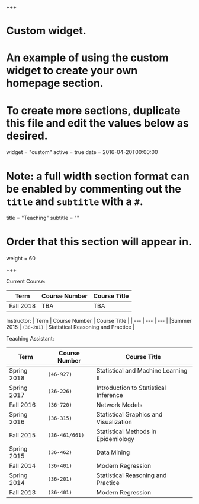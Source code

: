 +++
# Custom widget.
# An example of using the custom widget to create your own homepage section.
# To create more sections, duplicate this file and edit the values below as desired.
widget = "custom"
active = true
date = 2016-04-20T00:00:00

# Note: a full width section format can be enabled by commenting out the `title` and `subtitle` with a `#`.
title = "Teaching"
subtitle = ""

# Order that this section will appear in.
weight = 60

+++

Current Course:

| Term | Course Number | Course Title |
| --- | --- | --- |
|Fall 2018| TBA | TBA |

Instructor:
| Term | Course Number | Course Title |
| --- | --- | --- |
|Summer 2015 | `(36-201)` | Statistical Reasoning and Practice |

Teaching Assistant:

| Term | Course Number | Course Title |
| --- | --- | --- |
|Spring 2018 | `(46-927)` | Statistical and Machine Learning II |
|Spring 2017 | `(36-226)` | Introduction to Statistical Inference|
|Fall 2016 | `(36-720)` | Network Models|
|Spring 2016 | `(36-315)` | Statistical Graphics and Visualization |
|Fall 2015 | `(36-461/661)` | Statistical Methods in Epidemiology |
|Spring 2015 | `(36-462)` | Data Mining |
|Fall 2014 | `(36-401)` | Modern Regression |
|Spring 2014 | `(36-201)` | Statistical Reasoning and Practice |
|Fall 2013 | `(36-401)` | Modern Regression |